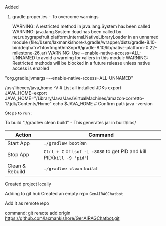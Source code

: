 Added 

1. gradle.properties - To overcome warnings

   WARNING: A restricted method in java.lang.System has been called
   WARNING: java.lang.System::load has been called by net.rubygrapefruit.platform.internal.NativeLibraryLoader in an unnamed module (file:/Users/laxmankishorek/.gradle/wrapper/dists/gradle-8.10-bin/deqhafrv1ntovfmgh0nh3npr9/gradle-8.10/lib/native-platform-0.22-milestone-26.jar)
   WARNING: Use --enable-native-access=ALL-UNNAMED to avoid a warning for callers in this module
   WARNING: Restricted methods will be blocked in a future release unless native access is enabled

"org.gradle.jvmargs=--enable-native-access=ALL-UNNAMED"


/usr/libexec/java_home -V     # List all installed JDKs
export JAVA_HOME=export JAVA_HOME="/Library/Java/JavaVirtualMachines/amazon-corretto-17.jdk/Contents/Home"
echo $JAVA_HOME                # Confirm path
java -version 



Steps to run : 

To build 
"./gradlew clean build" - This generates jar in build/libs/

| Action          | Command                                                                 |
| --------------- |-------------------------------------------------------------------------|
| Start App       | `./gradlew bootRun`                                                     |
| Stop App        | `Ctrl + C`  or `lsof -i :8080` to get PID and kill PID(`kill -9 'pid'`) |
| Clean & Rebuild | `./gradlew clean build`                                                 |


Created project locally

Adding to git hub
   Created an empty repo `GenAIRAGChatbot`

   Add it as remote repo

   command: git remote add origin https://github.com/laxmankishore/GenAIRAGChatbot.git




